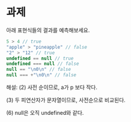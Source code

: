 # 과제

아래 표현식들의 결과를 예측해보세요.

```javascript
5 > 4 // true
"apple" > "pineapple" // false
"2" > "12" // true
undefined == null // true
undefined === null // false
null == "\n0\n" // false
null === +"\n0\n" // false
```

해설:
(2) 사전 순이므로, a가 p 보다 작다.

(3) 두 피연산자가 문자열이므로, 사전순으로 비교된다.

(6) null은 오직 undefined와 같다.
